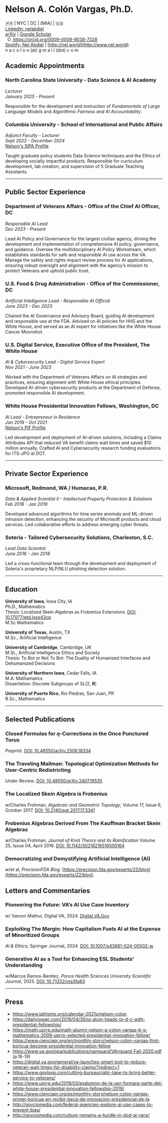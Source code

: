 # Nelson A. Colón Vargas, Ph.D.

&#x1F1F5;&#x1F1F7; | NYC | DC | [MIA] | &#x1F1EC;&#x1F1E7;   
[LinkedIn: nelabdiel](https://www.linkedin.com/in/nelabdiel/)   
[arXiv](https://arxiv.org/a/colonvargas_n_1.html) | [Google Scholar](https://scholar.google.com/citations?user=tz58e2QAAAAJ)  
   <a
    id="cy-effective-orcid-url"
    class="underline"
     href="https://orcid.org/0009-0009-9038-7328"
     target="orcid.widget"
     rel="me noopener noreferrer"
     style="vertical-align: top">
     <img
        src="https://orcid.org/sites/default/files/images/orcid_16x16.png"
        style="width: 1em; margin-inline-start: 0.5em"
        alt="ORCID iD icon"/>
      https://orcid.org/0009-0009-9038-7328
    </a>  
[Spotify: Nel Abdiel](https://open.spotify.com/artist/73T51R2Kids9OM2jf3TxPG) | [http://nel.world](http://www.nel.world)  
n a c o l o n (at) g m a i l (dot) c o m  



## Academic Appointments

### North Carolina State University - Data Science & AI Academy
*Lecturer*   
*January 2025 - Present*  

Responsible for the development and instruction of *Fundamentals of Large Language Models* and *Algorithmic Fairness and AI Accountability*.



### Columbia University - School of International and Public Affairs
*Adjunct Faculty - Lecturer*   
*Sept 2022 - December 2024*  
[Nelson's SIPA Profile](https://www.sipa.columbia.edu/communities-connections/faculty/nelson-colon-vargas)  

Taught graduate policy students Data Science techniques and the Ethics of developing socially impactful products. Responsible for curriculum development, lab creation, and supervision of 5 Graduate Teaching Assistants.

<hr>

## Public Sector Experience



### Department of Veterans Affairs - Office of the Chief AI Officer, DC
*Responsible AI Lead*  
*Dec 2023 - Present*

Lead AI Policy and Governance for the largest civilian agency, driving the development and implementation of comprehensive AI policy, governance, and guidance. Oversee the multidisciplinary AI Policy Workstream, which establishes standards for safe and responsible AI use across the VA. Manage the safety and rights impact review process for AI applications, ensuring robust oversight and alignment with the agency’s mission to protect Veterans and uphold public trust.


### U.S. Food & Drug Administration - Office of the Commissioner, DC
*Artificial Intelligence Lead - Responsible AI Official*  
*June 2023 - Dec 2023*

Chaired the AI Governance and Advisory Board, guiding AI development and responsible use at the FDA. Advised on AI policies for HHS and the White House, and served as an AI expert for initiatives like the White House Cancer Moonshot.



### U.S. Digital Service, Executive Office of the President, The White House
*AI & Cybersecurity Lead - Digital Service Expert*  
*Nov 2021 - June 2023*

Worked with the Department of Veterans Affairs on AI strategies and practices, ensuring alignment with White House ethical principles. Developed AI-driven cybersecurity products at the Department of Defense, promoted responsible AI development.


### White House Presidential Innovation Fellows, Washington, DC
*AI Lead - Entrepreneur in Residence*   
*Jan 2019 - Oct 2021*  
[Nelson's PIF Profile](https://presidentialinnovationfellows.gov/fellows/nelson-colon-vargas/)  

Led development and deployment of AI-driven solutions, including a Claims Attributes API that reduced VA benefit claims wait times and saved $10 million annually. Crafted AI and Cybersecurity research funding evaluations for ITS-JPO at DOT.

<hr>

## Private Sector Experience


### Microsoft, Redmond, WA / Humacao, P.R.
*Data & Applied Scientist II - Intellectual Property Protection & Solutions*  
*Feb 2018 - Jan 2019*

Developed advanced algorithms for time series anomaly and ML-driven intrusion detection, enhancing the security of Microsoft products and cloud services. Led collaborative efforts to address emerging cyber threats.


### Soteria - Tailored Cybersecurity Solutions, Charleston, S.C.
*Lead Data Scientist*  
*June 2016 - Jan 2018*

Led a cross-functional team through the development and deployment of Soteria's proprietary NLP/NLU phishing detection solution.

<hr>

## Education


**University of Iowa**, Iowa City, IA  
Ph.D., Mathematics  
Thesis: Localized Skein Algebras as Frobenius Extensions. [DOI: 10.17077/etd.lxsp43cp](https://doi.org/10.17077/etd.lxsp43cp)  
M.Sc Mathematics

**University of Texas**, Austin, TX  
M.Sc., Artificial Intelligence  

**University of Cambridge**, Cambridge, UK  
M.St., Artificial Intelligence Ethics and Society  
Thesis: To Bot or Not To Bot: The Duality of Humanized Interfaces and Dehumanized Decisions  

**University of Northern Iowa**, Cedar Falls, IA  
M.A. Mathamatics  
Dissertation: Discrete Subgroups of SL(2, **R**)  

**University of Puerto Rico**, Rio Piedras, San Juan, PR  
B.Sc., Mathematics  

<hr>

## Selected Publications

### Closed Formulas for $\eta$-Corrections in the Once Punctured Torus
*Preprint*. [DOI: 10.48550/arXiv.2508.18334](https://doi.org/10.48550/arXiv.2508.18334)

### The Traveling Mailman: Topological Optimization Methods for User-Centric Redistricting
*Under Review*. [DOI: 10.48550/arXiv.2407.19535](https://arxiv.org/abs/2407.19535)

### The Localized Skein Algebra is Frobenius
w/Charles Frohman, *Algebraic and Geometric Topology*, Volume 17, Issue 6, October 2017. [DOI: 10.2140/agt.2017.17.3341](https://doi.org/10.2140/agt.2017.17.3341)

### Frobenius Algebras Derived From The Kauffman Bracket Skein Algebras
w/Charles Frohman, *Journal of Knot Theory and its Ramification* Volume 25, Issue 04, April 2016. [DOI: 10.1142/S0218216516500164](https://doi.org/10.1142/S0218216516500164)

### Democratizing and Demystifying Artificial Intelligence (AI) 
w/et al, *PrecisionFDA Blog*. [https://precision.fda.gov/experts/22/blog](https://precision.fda.gov/experts/22/blog)


## Letters and Commentaries

### Pioneering the Future: VA’s AI Use Case Inventory 
w/ Varoon Mathur, Digital VA, 2024. [Digital.VA.Gov](https://digital.va.gov/vision-driven-execution/pioneering-the-future-vas-ai-use-case-inventory/)

### Exploiting The Margin: How Capitalism Fuels AI at the Expense of Minoritized Groups
*AI & Ethics*, Springer Journal, 2024. [DOI: 10.1007/s43681-024-00502-w](https://link.springer.com/content/pdf/10.1007/s43681-024-00502-w)

### Generative AI as a Tool for Enhancing ESL Students' Understanding
w/Marcos Ramos-Benitez, *Ponce Health Sciences University Scientific Journal*, 2025. [DOI: 10.71332/vta3fq83](https://phsujournal.com/index.php/phsu-sj/article/view/10)

<hr>

## Press
- https://www.lathisms.org/calendar-2021s/nelson-colon
- https://dailyiowan.com/2019/04/30/ui-alum-heads-to-d-c-with-presidential-fellowship/
- https://math.uprrp.edu/math-alumni-nelson-a-colon-vargas-b-s-mathematics-2009-uprrp-selected-presidential-innovation-fellow/
- https://www.cienciapr.org/en/monthly-story/nelson-colon-vargas-first-boricua-become-presidential-innovation-fellow
- https://www.va.gov/opa/publications/vanguard/VAnguard-Fall-2020.pdf (p.16-19)
- https://digital.va.gov/general/va-launches-smart-tool-to-reduce-veteran-wait-times-for-disability-claims/?redirect=1
- https://www.govloop.com/cutting-bureaucratic-tape-to-bring-better-service-to-veterans/
- https://www.uprrp.edu/2019/03/exalumno-de-la-upr-formara-parte-del-white-house-presidential-innovation-fellowship-2019/
- https://www.cienciapr.org/es/monthly-story/nelson-colon-vargas-primer-boricua-en-recibir-beca-de-innovacion-presidencial-de-la
- http://govciomedia.com/federal-agencies-explore-ai-use-cases-to-prevent-bias/
- http://govciomedia.com/culture-remains-a-hurdle-in-dod-ai-race/


